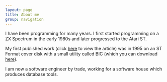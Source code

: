```yaml
---
layout: page
title: About me
group: navigation
---
```


I have been programming for many years. I first started programming on a ZX Spectrum in the early 1980s and later progressed to the Atari ST.

My first published work (click [here](/assets/media/images/about/bic.gif) to view the article) was in 1995 on an ST Format cover disk with a small utility called BIC (which you can download [here](http://www.adrianbanks.co.uk/downloads/download.php?id=80f32862e86af04186a1f24ad2f1e457)).

I am now a software engineer by trade, working for a software house which produces database tools.
